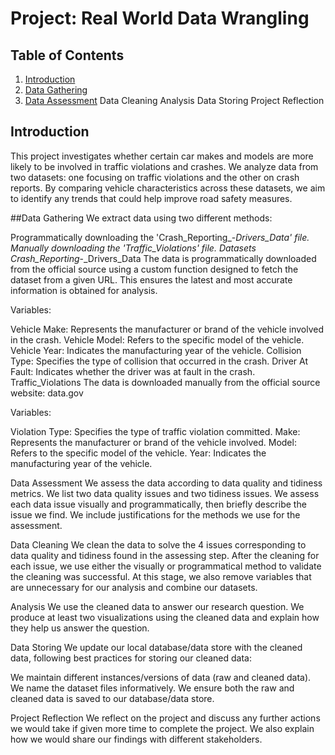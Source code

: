 # Project: Real World Data Wrangling

## Table of Contents
1. [Introduction](#introduction)
2. [Data Gathering](#Data_Gathering)
3. [Data Assessment](#Data_Assessment)
Data Cleaning
Analysis
Data Storing
Project Reflection
<a name="introduction"></a>

<a name="introduction"></a>
## Introduction
This project investigates whether certain car makes and models are more likely to be involved in traffic violations and crashes. We analyze data from two datasets: one focusing on traffic violations and the other on crash reports. By comparing vehicle characteristics across these datasets, we aim to identify any trends that could help improve road safety measures.

<a name="data-gathering"></a>

##Data Gathering
We extract data using two different methods:

Programmatically downloading the 'Crash_Reporting_-_Drivers_Data' file.
Manually downloading the 'Traffic_Violations' file.
Datasets
Crash_Reporting_-_Drivers_Data
The data is programmatically downloaded from the official source using a custom function designed to fetch the dataset from a given URL. This ensures the latest and most accurate information is obtained for analysis.

Variables:

Vehicle Make: Represents the manufacturer or brand of the vehicle involved in the crash.
Vehicle Model: Refers to the specific model of the vehicle.
Vehicle Year: Indicates the manufacturing year of the vehicle.
Collision Type: Specifies the type of collision that occurred in the crash.
Driver At Fault: Indicates whether the driver was at fault in the crash.
Traffic_Violations
The data is downloaded manually from the official source website: data.gov

Variables:

Violation Type: Specifies the type of traffic violation committed.
Make: Represents the manufacturer or brand of the vehicle involved.
Model: Refers to the specific model of the vehicle.
Year: Indicates the manufacturing year of the vehicle.
<a name="data-assessment"></a>

Data Assessment
We assess the data according to data quality and tidiness metrics. We list two data quality issues and two tidiness issues. We assess each data issue visually and programmatically, then briefly describe the issue we find. We include justifications for the methods we use for the assessment.

<a name="data-cleaning"></a>

Data Cleaning
We clean the data to solve the 4 issues corresponding to data quality and tidiness found in the assessing step. After the cleaning for each issue, we use either the visually or programmatical method to validate the cleaning was successful. At this stage, we also remove variables that are unnecessary for our analysis and combine our datasets.

<a name="analysis"></a>

Analysis
We use the cleaned data to answer our research question. We produce at least two visualizations using the cleaned data and explain how they help us answer the question.

<a name="data-storing"></a>

Data Storing
We update our local database/data store with the cleaned data, following best practices for storing our cleaned data:

We maintain different instances/versions of data (raw and cleaned data).
We name the dataset files informatively.
We ensure both the raw and cleaned data is saved to our database/data store.
<a name="project-reflection"></a>

Project Reflection
We reflect on the project and discuss any further actions we would take if given more time to complete the project. We also explain how we would share our findings with different stakeholders.
